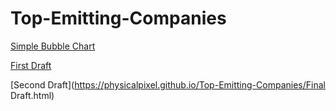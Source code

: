 # Top-Emitting-Companies
[Simple Bubble Chart](https://physicalpixel.github.io/Top-Emitting-Companies/bubbleChart.html)

[First Draft](https://physicalpixel.github.io/Top-Emitting-Companies/Companies_first_draft.html)

[Second Draft](https://physicalpixel.github.io/Top-Emitting-Companies/Final Draft.html)

